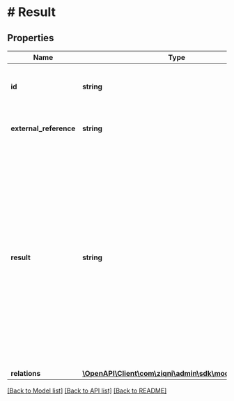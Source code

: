 # # Result

## Properties

Name | Type | Description | Notes
------------ | ------------- | ------------- | -------------
**id** | **string** | A unique system identifier of an updated record |
**external_reference** | **string** | A reference id from external system | [optional]
**result** | **string** | The response of an action Possible values:   * created: Will be returned for a POST action to create entity   * updated: Will be returned for a PUT action to update entity   * deleted: Will be returned for a DELETE action on an entity |
**relations** | [**\OpenAPI\Client\com\ziqni\admin\sdk\model\Relation[]**](Relation.md) |  | [optional]

[[Back to Model list]](../../README.md#models) [[Back to API list]](../../README.md#endpoints) [[Back to README]](../../README.md)
